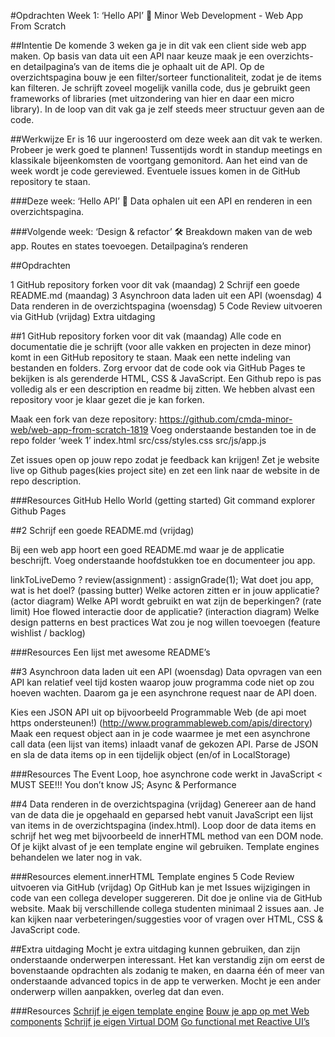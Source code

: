#Opdrachten Week 1: ‘Hello API’ 🐒
Minor Web Development - Web App From Scratch

##Intentie
De komende 3 weken ga je in dit vak een client side web app maken. Op basis van data uit een API naar keuze maak je een overzichts- en detailpagina’s van de items die je ophaalt uit de API. Op de overzichtspagina bouw je een filter/sorteer functionaliteit, zodat je de items kan filteren. Je schrijft zoveel mogelijk vanilla code, dus je gebruikt geen frameworks of libraries (met uitzondering van hier en daar een micro library). In de loop van dit vak ga je zelf steeds meer structuur geven aan de code.

##Werkwijze
Er is 16 uur ingeroosterd om deze week aan dit vak te werken. Probeer je werk goed te plannen! Tussentijds wordt in standup meetings en klassikale bijeenkomsten de voortgang gemonitord. Aan het eind van de week wordt je code gereviewed. Eventuele issues komen in de GitHub repository te staan.

###Deze week: ‘Hello API’ 🐒
Data ophalen uit een API en renderen in een overzichtspagina.

###Volgende week:  ‘Design & refactor’ 🛠
Breakdown maken van de web app. Routes en states toevoegen. Detailpagina’s renderen

##Opdrachten

1 GitHub repository forken voor dit vak (maandag)
2 Schrijf een goede README.md (maandag)
3 Asynchroon data laden uit een API (woensdag)
4 Data renderen in de overzichtspagina (woensdag)
5 Code Review uitvoeren via GitHub (vrijdag)
Extra uitdaging

##1 GitHub repository forken voor dit vak (maandag)
Alle code en documentatie die je schrijft (voor alle vakken en projecten in deze minor) komt in een GitHub repository te staan. Maak een nette indeling van bestanden en folders. Zorg ervoor dat de code ook via GitHub Pages te bekijken is als gerenderde HTML, CSS & JavaScript. Een Github repo is pas volledig als er een description en readme bij zitten. We hebben alvast een repository voor je klaar gezet die je kan forken.

Maak een fork van deze repository: https://github.com/cmda-minor-web/web-app-from-scratch-1819
Voeg onderstaande bestanden toe in de repo folder ‘week 1’ 
index.html
src/css/styles.css
src/js/app.js

Zet issues open op jouw repo zodat je feedback kan krijgen!
Zet je website live op Github pages(kies project site) en zet een link naar de website in de repo description.

###Resources
GitHub Hello World (getting started) 
Git command explorer
Github Pages


##2 Schrijf een goede README.md (vrijdag)

Bij een web app hoort een goed README.md waar je de applicatie beschrijft. Voeg onderstaande hoofdstukken toe en documenteer jou app. 

linkToLiveDemo ? review(assignment) : assignGrade(1);
Wat doet jou app, wat is het doel? (passing butter)
Welke actoren zitten er in jouw applicatie? (actor diagram)
Welke API wordt gebruikt en wat zijn de beperkingen? (rate limit)
Hoe flowed interactie door de applicatie? (interaction diagram)
Welke design patterns en best practices
Wat zou je nog willen toevoegen (feature wishlist / backlog)

###Resources
Een lijst met awesome README’s

##3 Asynchroon data laden uit een API (woensdag)
Data opvragen van een API kan relatief veel tijd kosten waarop jouw programma code niet op zou hoeven wachten. Daarom ga je een asynchrone request naar de API doen.

Kies een JSON API uit op bijvoorbeeld Programmable Web (de api moet https ondersteunen!) (http://www.programmableweb.com/apis/directory) 
Maak een request object aan in je code waarmee je met een asynchrone call data (een lijst van items) inlaadt vanaf de gekozen API. 
Parse de JSON en sla de data items op in een tijdelijk object (en/of in LocalStorage)

###Resources
The Event Loop, hoe asynchrone code werkt in JavaScript < MUST SEE!!!
You don’t know JS; Async & Performance

##4 Data renderen in de overzichtspagina (vrijdag)
Genereer aan de hand van de data die je opgehaald en geparsed hebt vanuit JavaScript een lijst van items in de overzichtspagina (index.html). Loop door de data items en schrijf het weg met bijvoorbeeld de innerHTML method van een DOM node. Of je kijkt alvast of je een template engine wil gebruiken. Template engines behandelen we later nog in vak. 

###Resources
element.innerHTML
Template engines
5 Code Review uitvoeren via GitHub (vrijdag)
Op GitHub kan je met Issues wijzigingen in code van een collega developer suggereren. Dit doe je online via de GitHub website.
Maak bij verschillende collega studenten minimaal 2 issues aan. Je kan kijken naar verbeteringen/suggesties voor of vragen over HTML, CSS & JavaScript code.

##Extra uitdaging
Mocht je extra uitdaging kunnen gebruiken, dan zijn onderstaande onderwerpen interessant. Het kan verstandig zijn om eerst de bovenstaande opdrachten als zodanig te maken, en daarna één of meer van onderstaande advanced topics in de app te verwerken. Mocht je een ander onderwerp willen aanpakken, overleg dat dan even.

###Resources
[Schrijf je eigen template engine](http://krasimirtsonev.com/blog/article/Javascript-template-engine-in-just-20-line)
[Bouw je app op met Web components](https://meowni.ca/posts/web-components-with-otters/)
[Schrijf je eigen Virtual DOM](https://medium.com/@deathmood/how-to-write-your-own-virtual-dom-ee74acc13060)
[Go functional met Reactive UI’s](https://css-tricks.com/reactive-uis-vanillajs-part-1-pure-functional-style/)



